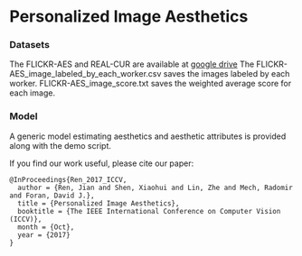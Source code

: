 # Personalized Image Aesthetics


### Datasets

The FLICKR-AES and REAL-CUR are available at [google drive](https://drive.google.com/drive/folders/1XLlPu_lgHqRstF7DBmXQ2QPSK9KPx1Yu)
The FLICKR-AES_image_labeled_by_each_worker.csv saves the images labeled by each worker. FLICKR-AES_image_score.txt saves the weighted average score for each image.

### Model

A generic model estimating aesthetics and aesthetic attributes is provided along with the demo script. 

If you find our work useful, please cite our paper:

	@InProceedings{Ren_2017_ICCV,
	  author = {Ren, Jian and Shen, Xiaohui and Lin, Zhe and Mech, Radomir and Foran, David J.},
	  title = {Personalized Image Aesthetics},
	  booktitle = {The IEEE International Conference on Computer Vision (ICCV)},
	  month = {Oct},
	  year = {2017}
	}
